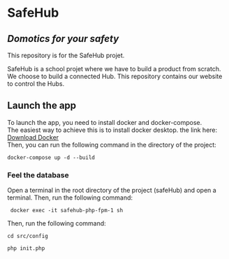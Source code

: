 # SafeHub

## _Domotics for your safety_

This repository is for the SafeHub projet.

SafeHub is a school projet where we have to build a product from scratch. We choose to build a connected Hub. This repository contains our website to control the Hubs.

## Launch the app

To launch the app, you need to install docker and docker-compose. <br/>
The easiest way to achieve this is to install docker desktop. the link here:
<a href="https://docs.docker.com/get-docker/">Download Docker</a><br/>
Then, you can run the following command in the directory of the project:
    
```
docker-compose up -d --build
```

### Feel the database

Open a terminal in the root directory of the project (safeHub) and open a terminal.
Then, run the following command:

```
 docker exec -it safehub-php-fpm-1 sh 
```

Then, run the following command:

```
cd src/config
```
```
php init.php
```
